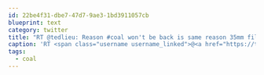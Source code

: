 ```yaml
---
id: 22be4f31-dbe7-47d7-9ae3-1bd3911057cb
blueprint: text
category: twitter
title: "RT @tedlieu: Reason #coal won't be back is same reason 35mm film won't be. Cheaper, cleaner products won. We need to help coal country, not…"
caption: 'RT <span class="username username_linked">@<a href="https://twitter.com/tedlieu" title="Ted Lieu">tedlieu</a></span>: Reason <span class="hashtag hashtag_local">#<a href="http://tweettemp.darylchymko.ca/?tag=coal">coal</a> won''t be back is same reason 35mm film won''t be. Cheaper, cleaner products won. We need to help coal country, not…'
tags:
  - coal
---
```

